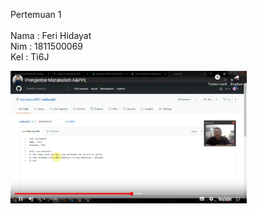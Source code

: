 Pertemuan 1<br>
<br>
Nama  : Feri Hidayat<br>
Nim   : 1811500069<br>
Kel   : Ti6J<br>

<img src="SS1.png" width="75%">
